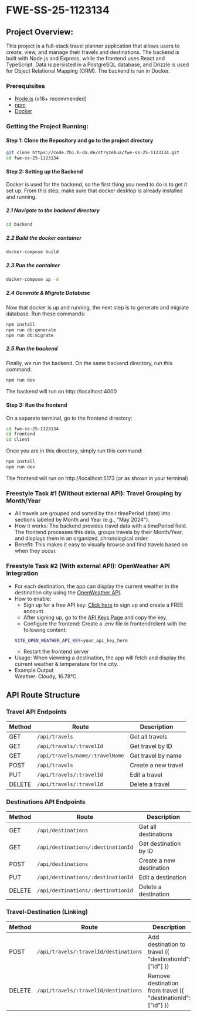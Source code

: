 # FWE-SS-25-1123134

## Project Overview:
This project is a full-stack travel planner application that allows users to create, view, and manage their travels and destinations. The backend is built with Node.js and Express, while the frontend uses React and TypeScript. Data is persisted in a PostgreSQL database, and Drizzle is used for Object Relational Mapping (ORM). The backend is run in Docker.

### Prerequisites

- [Node.js](https://nodejs.org/) (v18+ recommended)
- [npm](https://www.npmjs.com/)
- [Docker](https://www.docker.com/)

### Getting the Project Running:
#### Step 1: Clone the Repository and go to the project directory
```sh
git clone https://code.fbi.h-da.de/stryzebua/fwe-ss-25-1123134.git
cd fwe-ss-25-1123134
```
#### Step 2: Setting up the Backend
Docker is used for the backend, so the first thing you need to do is to get it set up. From this step, make sure that docker desktop is already installed and running.

##### 2.1 Navigate to the backend directory
```sh
cd backend
```
##### 2.2 Build the docker container
```sh
docker-compose build
```
##### 2.3 Run the container
```sh
docker-compose up -d
```
##### 2.4 Generate & Migrate Database
Now that docker is up and running, the next step is to generate and migrate database. Run these commands:
```sh
npm install
npm run db:generate
npm run db:migrate
```
##### 2.5 Run the backend
Finally, we run the backend. On the same backend directory, run this command:
```sh
npm run dev
```
The backend will run on http://localhost:4000
#### Step 3: Run the frontend
On a separate terminal, go to the frontend directory:
```sh
cd fwe-ss-25-1123134
cd frontend
cd client
```
Once you are in this directory, simply run this command:
```sh
npm install
npm run dev
```
The frontend will run on http://localhost:5173 (or as shown in your terminal)

### Freestyle Task #1 (Without external API): Travel Grouping by Month/Year

- All travels are grouped and sorted by their timePeriod (date) into sections labeled by Month and Year (e.g., "May 2024").
- How it works:
The backend provides travel data with a timePeriod field. The frontend processes this data, groups travels by their Month/Year, and displays them in an organized, chronological order.
- Benefit:
This makes it easy to visually browse and find travels based on when they occur.

### Freestyle Task #2 (With external API): OpenWeather API Integration
- For each destination, the app can display the current weather in the destination city using the [OpenWeather API](https://openweathermap.org/api).
- How to enable:
    - Sign up for a free API key: [Click here](https://home.openweathermap.org/users/sign_up) to sign up and create a FREE account.
    - After signing up, go to the [API Keys Page](https://home.openweathermap.org/api_keys) and copy the key.
    - Configure the frontend: Create a .env file in frontend/client with the following content:
    ```sh
    VITE_OPEN_WEATHER_API_KEY=your_api_key_here
    ```
    - Restart the frontend server
- Usage: When vieweing a destination, the app will fetch and display the current weather & temperature for the city.
- Example Output
    <br>Weather: Cloudy, 16.78°C

## API Route Structure
### Travel API Endpoints
| Method | Route                      | Description               |
|--------|----------------------------|---------------------------|
| GET    | `/api/travels`             | Get all travels           |
| GET    | `/api/travels/:travelId`   | Get travel by ID          |
| GET    | `/api/travels/name/:travelName` | Get travel by name    |
| POST   | `/api/travels`             | Create a new travel       |
| PUT    | `/api/travels/:travelId`   | Edit a travel             |
| DELETE | `/api/travels/:travelId`   | Delete a travel           |

### Destinations API Endpoints
| Method | Route                               | Description                  |
|--------|-------------------------------------|------------------------------|
| GET    | `/api/destinations`                 | Get all destinations         |
| GET    | `/api/destinations/:destinationId`  | Get destination by ID        |
| POST   | `/api/destinations`                 | Create a new destination     |
| PUT    | `/api/destinations/:destinationId`  | Edit a destination           |
| DELETE | `/api/destinations/:destinationId`  | Delete a destination         |

### Travel-Destination (Linking)
| Method | Route                               | Description                  |
|--------|-------------------------------------|------------------------------|
| POST    | `/api/travels/:travelId/destinations`                 | Add destination to travel ({ "destinationId": ["id"] })         |
| DELETE    | `/api/travels/:travelId/destinations`  | Remove destination from travel ({ "destinationId": ["id"] })